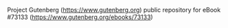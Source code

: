 Project Gutenberg (https://www.gutenberg.org) public repository
for eBook #73133 (https://www.gutenberg.org/ebooks/73133)
